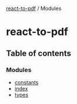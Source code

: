 [react-to-pdf](README.md) / Modules

# react-to-pdf

## Table of contents

### Modules

- [constants](modules/constants.md)
- [index](modules/index.md)
- [types](modules/types.md)
